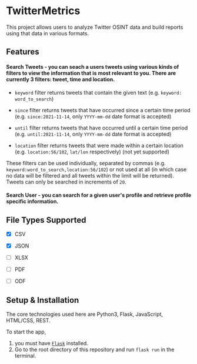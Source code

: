 # TwitterMetrics

This project allows users to analyze Twitter OSINT data and build reports using that data in various formats.

## Features

#### Search Tweets - you can seach a users tweets using various kinds of filters to view the information that is most relevant to you. There are currently 3 filters: tweet, time and location. 
- `keyword` filter returns tweets that contain the given text (e.g. `keyword: word_to_search`)
- `since` filter returns tweets that have occurred since a certain time period (e.g. `since:2021-11-14`, only `YYYY-mm-dd` date format is accepted)
- `until` filter returns tweets that have occurred until a certain time period (e.g. `until:2021-11-14`, only `YYYY-mm-dd` date format is accepted)

- `location` filter returns tweets that were made within a certain location (e.g. `location:56/102`, `lat/lon` respectively) (not yet supported)


These filters can be used individually, separated by commas (e.g. `keyword:word_to_search,location:56/102`) or not used at all (in which case no data will be filtered and all tweets within the limit will be returned). Tweets can only be searched in increments of `20`.

#### Search User - you can search for a given user's profile and retrieve profile specific information.


## File Types Supported
- [X] CSV
- [X] JSON
- [ ] XLSX
- [ ] PDF
- [ ] ODF


## Setup & Installation
The core technologies used here are Python3, Flask, JavaScript, HTML/CSS, REST.

To start the app, 

1. you must have [`Flask`](https://flask.palletsprojects.com/en/2.0.x/installation/) installed.
2. Go to the root directory of this repository and run `flask run` in the terminal. 
